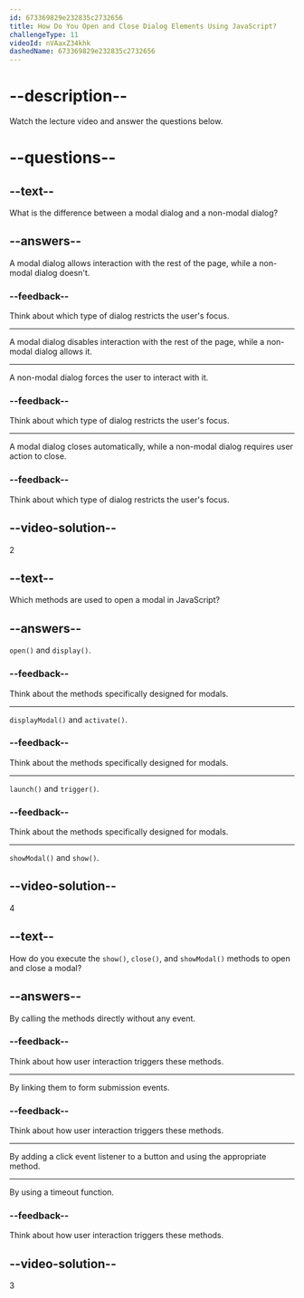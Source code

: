 ```yaml
---
id: 673369829e232835c2732656
title: How Do You Open and Close Dialog Elements Using JavaScript?
challengeType: 11
videoId: nVAaxZ34khk
dashedName: 673369829e232835c2732656
---
```


# --description--

Watch the lecture video and answer the questions below.

# --questions--

## --text--

What is the difference between a modal dialog and a non-modal dialog?

## --answers--

A modal dialog allows interaction with the rest of the page, while a non-modal dialog doesn't.

### --feedback--

Think about which type of dialog restricts the user's focus.

---

A modal dialog disables interaction with the rest of the page, while a non-modal dialog allows it.

---

A non-modal dialog forces the user to interact with it.

### --feedback--

Think about which type of dialog restricts the user's focus.

---

A modal dialog closes automatically, while a non-modal dialog requires user action to close.

### --feedback--

Think about which type of dialog restricts the user's focus.

## --video-solution--

2

## --text--

Which methods are used to open a modal in JavaScript?

## --answers--

`open()` and `display()`.

### --feedback--

Think about the methods specifically designed for modals.

---

`displayModal()` and `activate()`.

### --feedback--

Think about the methods specifically designed for modals.

---

`launch()` and `trigger()`.

### --feedback--

Think about the methods specifically designed for modals.

---

`showModal()` and `show()`.

## --video-solution--

4

## --text--

How do you execute the `show()`, `close()`, and `showModal()` methods to open and close a modal?

## --answers--

By calling the methods directly without any event.

### --feedback--

Think about how user interaction triggers these methods.

---

By linking them to form submission events.

### --feedback--

Think about how user interaction triggers these methods.

---

By adding a click event listener to a button and using the appropriate method.

---

By using a timeout function.

### --feedback--

Think about how user interaction triggers these methods.

## --video-solution--

3
